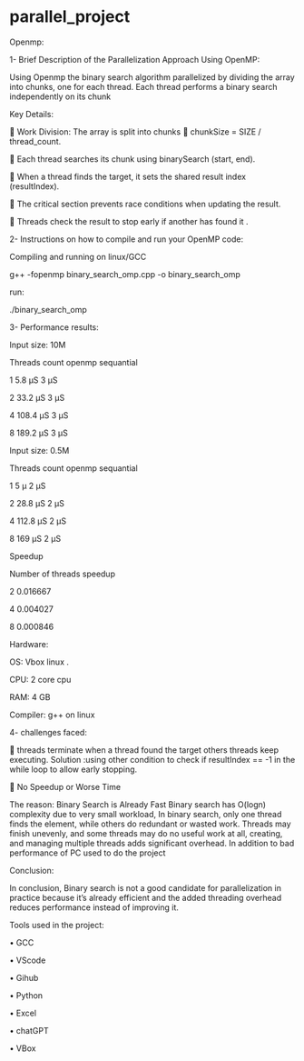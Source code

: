 # parallel_project



Openmp:

1-	Brief Description of the Parallelization Approach Using OpenMP:

Using Openmp the binary search algorithm parallelized by dividing the array into chunks, one for each thread. Each thread performs a binary search independently on its chunk



Key Details:

	Work Division: The array is split into chunks   chunkSize = SIZE / thread_count.

	Each thread searches its chunk  using binarySearch (start, end).

	When a thread finds the target, it sets the shared result index (resultIndex).

	The critical section prevents race conditions when updating the result.

	Threads check the result to stop early if another has found it .








2-	Instructions on how to compile and run your OpenMP code:

Compiling and running on linux/GCC

g++ -fopenmp binary_search_omp.cpp -o binary_search_omp

run:

./binary_search_omp





3-	Performance results:

Input size: 10M

Threads count	openmp	sequantial

1	             5.8 µS 	3 µS

2	             33.2 µS	3 µS

4	            108.4 µS	3 µS

8           	189.2 µS	3 µS

 
Input size: 0.5M

Threads count	openmp	sequantial

1	            5 µ       2 µS

2	            28.8 µS   2 µS

4	            112.8 µS  2 µS

8	            169 µS    2 µS



 

Speedup

Number of threads 	speedup

2               	  0.016667

4                         0.004027

8	                  0.000846


 



Hardware:

OS: Vbox linux .

CPU: 2 core cpu

RAM: 4 GB

Compiler: g++ on linux




4-	challenges faced:

	threads terminate when a thread found the target others threads keep executing.
Solution :using other condition to check if  resultIndex == -1 in the while loop  to allow early stopping.



	No Speedup or Worse Time

The reason:  Binary Search is Already Fast Binary search has O(log⁡n) complexity due to very small workload, In binary search, only one thread finds the element, while others do redundant or wasted work. Threads may finish unevenly, and some threads may do no useful work at all, creating, and managing multiple threads adds significant overhead. In addition to bad performance of PC used to do the project




Conclusion:

In conclusion, Binary search is not a good candidate for parallelization in practice because it’s already efficient and the added threading overhead reduces performance instead of improving it.


	

Tools used in the project:

•	GCC

•	VScode

•	Gihub

•	Python

•	Excel 

•	chatGPT

•	VBox


     

